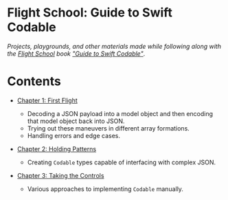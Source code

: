# Flight School: Guide to Swift Codable

_Projects, playgrounds, and other materials made while following along with the [Flight School](https://flight.school) book ["Guide to Swift Codable"](https://flight.school/books/codable/)_.


# Contents

- [Chapter 1: First Flight](./01-first-flight)
    - Decoding a JSON payload into a model object and then encoding that model object back into JSON.
    - Trying out these maneuvers in different array formations.
    - Handling errors and edge cases. 

- [Chapter 2: Holding Patterns](./02-holding-patterns)
    - Creating `Codable` types capable of interfacing with complex JSON.

- [Chapter 3: Taking the Controls](./03-taking-the-controls)
    - Various approaches to implementing `Codable` manually.
